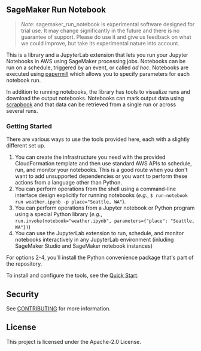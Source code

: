 ## SageMaker Run Notebook

> _Note_: sagemaker_run_notebook is experimental software designed for trial use. It may change significantly in the future and there is no guarantee of support. Please do use it and give us feedback on what we could improve, but take its experimental nature into account.

This is a library and a JupyterLab extension that lets you run your Jupyter Notebooks in AWS using SageMaker processing jobs. Notebooks can be run on a schedule, triggered by an event, or called _ad hoc_. Notebooks are executed using [papermill](https://github.com/nteract/papermill) which allows you to specify parameters for each notebook run.

In addition to running notebooks, the library has tools to visualize runs and download the output notebooks. Notebooks can mark output data using [scrapbook](https://github.com/nteract/scrapbook) and that data can be retrieved from a single run or across several runs.

### Getting Started

There are various ways to use the tools provided here, each with a slightly different set up.

1. You can create the infrastructure you need with the provided CloudFormation template and then use standard AWS APIs to schedule, run, and monitor your notebooks. This is a good route when you don't want to add unsupported dependencies or you want to perform these actions from a language other than Python.
2. You can perform operations from the shell using a command-line interface design explicitly for running notebooks (_e.g._, `$ run-notebook run weather.ipynb -p place="Seattle, WA"`).
3. You can perform operations from a Jupyter notebook or Python program using a special Python library (_e.g._, `run.invoke(notebook="weather.ipynb", parameters={"place": "Seattle, WA"})`)
4. You can use the JupyterLab extension to run, schedule, and monitor notebooks interactively in any JupyterLab environment (inluding SageMaker Studio and SageMaker notebook instances)

For options 2-4, you'll install the Python convenience package that's part of the repository.

To install and configure the tools, see the [Quick Start](QuickStart.md).

## Security

See [CONTRIBUTING](CONTRIBUTING.md#security-issue-notifications) for more information.

## License

This project is licensed under the Apache-2.0 License.


